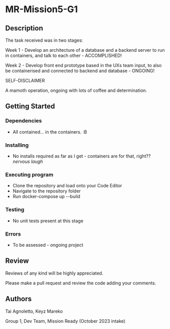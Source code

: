 # MR-Mission5-G1

## Description

The task received was in two stages:

Week 1 - Develop an architecture of a database and a backend server to run in containers, and talk to each other - ACCOMPLISHED!

Week 2 - Develop front end prototype based in the UXs team input, to also be containerised and connected to backend and database - ONGOING!


SELF-DISCLAIMER

A mamoth operation, ongoing with lots of coffee and determination.

## Getting Started

### Dependencies

* All contained... in the containers. :B

### Installing

* No installs required as far as I get - containers are for that, right?? *nervous laugh*

### Executing program

* Clone the repository and load onto your Code Editor
* Navigate to the repository folder
* Run docker-compose up --build

### Testing

* No unit tests present at this stage

### Errors

* To be assessed - ongoing project

## Review

Reviews of any kind will be highly appreciated.

Please make a pull request and review the code adding your comments.

## Authors

Tai Agnoletto, Keyz Mareko

Group 1, Dev Team, Mission Ready (October 2023 intake)